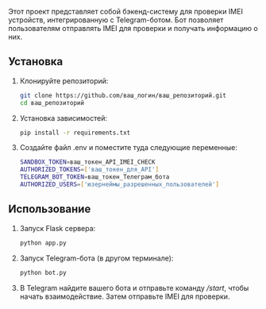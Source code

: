 Этот проект представляет собой бэкенд-систему для проверки IMEI устройств, интегрированную с Telegram-ботом. Бот позволяет пользователям отправлять IMEI для проверки и получать информацию о них.

## Установка

1. Клонируйте репозиторий:
   ```bash
   git clone https://github.com/ваш_логин/ваш_репозиторий.git
   cd ваш_репозиторий

2. Установка зависимостей:
    ```bash
    pip install -r requirements.txt

4. Создайте файл .env и поместите туда следующие переменные:
    ```bash
    SANDBOX_TOKEN=ваш_токен_API_IMEI_CHECK  
    AUTHORIZED_TOKENS=['ваш_токен_для_API']  
    TELEGRAM_BOT_TOKEN=ваш_токен_Телеграм_бота  
    AUTHORIZED_USERS=['юзернеймы_разрешенных_пользователей']  

## Использование

1. Запуск Flask сервера:
    ```bash
    python app.py

3. Запуск Telegram-бота (в другом терминале):
    ```bash
    python bot.py

5. В Telegram найдите вашего бота и отправьте команду */start*, чтобы начать взаимодействие. Затем отправьте IMEI для проверки.
